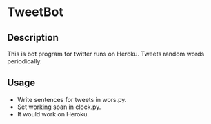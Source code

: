 # TweetBot

## Description

This is bot program for twitter runs on Heroku.
Tweets random words periodically.

## Usage

- Write sentences for tweets in wors.py.
- Set working span in clock.py.
- It would work on Heroku.
